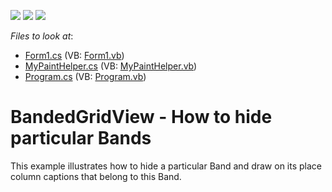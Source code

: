 <!-- default badges list -->
![](https://img.shields.io/endpoint?url=https://codecentral.devexpress.com/api/v1/VersionRange/128624088/17.2.3%2B)
[![](https://img.shields.io/badge/Open_in_DevExpress_Support_Center-FF7200?style=flat-square&logo=DevExpress&logoColor=white)](https://supportcenter.devexpress.com/ticket/details/E3175)
[![](https://img.shields.io/badge/📖_How_to_use_DevExpress_Examples-e9f6fc?style=flat-square)](https://docs.devexpress.com/GeneralInformation/403183)
<!-- default badges end -->
<!-- default file list -->
*Files to look at*:

* [Form1.cs](./CS/BandedGridViewHideBands/Form1.cs) (VB: [Form1.vb](./VB/BandedGridViewHideBands/Form1.vb))
* [MyPaintHelper.cs](./CS/BandedGridViewHideBands/MyPaintHelper.cs) (VB: [MyPaintHelper.vb](./VB/BandedGridViewHideBands/MyPaintHelper.vb))
* [Program.cs](./CS/BandedGridViewHideBands/Program.cs) (VB: [Program.vb](./VB/BandedGridViewHideBands/Program.vb))
<!-- default file list end -->
# BandedGridView - How to hide particular Bands


<p>This example illustrates how to hide a particular Band and draw on its place column captions that belong to this Band.</p>

<br/>


